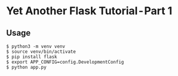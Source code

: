 # Yet Another Flask Tutorial - Part 1

## Usage

```
$ python3 -m venv venv
$ source venv/bin/activate
$ pip install flask
$ export APP_CONFIG=config.DevelopmentConfig
$ python app.py
```


